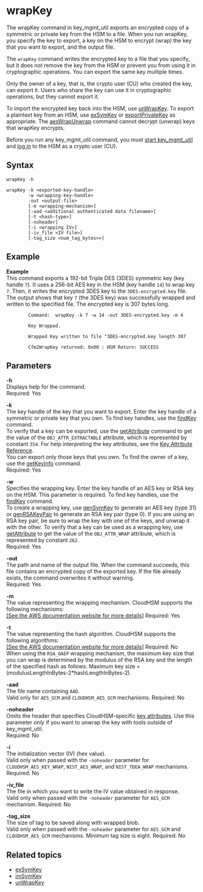 # wrapKey<a name="key_mgmt_util-wrapKey"></a>

The wrapKey command in key\_mgmt\_util exports an encrypted copy of a symmetric or private key from the HSM to a file\. When you run wrapKey, you specify the key to export, a key on the HSM to encrypt \(wrap\) the key that you want to export, and the output file\.

The `wrapKey` command writes the encrypted key to a file that you specify, but it does not remove the key from the HSM or prevent you from using it in cryptographic operations\. You can export the same key multiple times\. 

Only the owner of a key, that is, the crypto user \(CU\) who created the key, can export it\. Users who share the key can use it in cryptographic operations, but they cannot export it\.

To import the encrypted key back into the HSM, use [unWrapKey](key_mgmt_util-unwrapKey.md)\. To export a plaintext key from an HSM, use [exSymKey](key_mgmt_util-exSymKey.md) or [exportPrivateKey](key_mgmt_util-exportPrivateKey.md) as appropriate\. The [aesWrapUnwrap](key_mgmt_util-aesWrapUnwrap.md) command cannot decrypt \(unwrap\) keys that wrapKey encrypts\.

Before you run any key\_mgmt\_util command, you must [start key\_mgmt\_util](key_mgmt_util-getting-started.md#key_mgmt_util-start) and [log in](key_mgmt_util-getting-started.md#key_mgmt_util-log-in) to the HSM as a crypto user \(CU\)\. 

## Syntax<a name="wrapKey-syntax"></a>

```
wrapKey -h

wrapKey -k <exported-key-handle>
        -w <wrapping-key-handle>
        -out <output-file>
        [-m <wrapping-mechanism>]
        [-aad <additional authenticated data filename>]
        [-t <hash-type>]
        [-noheader]
        [-i <wrapping IV>]  
        [-iv_file <IV file>]
        [-tag_size <num_tag_bytes>>]
```

## Example<a name="wrapKey-examples"></a>

**Example**  
This command exports a 192\-bit Triple DES \(3DES\) symmetric key \(key handle `7`\)\. It uses a 256\-bit AES key in the HSM \(key handle `14`\) to wrap key `7`\. Then, it writes the encrypted 3DES key to the `3DES-encrypted.key` file\.  
The output shows that key `7` \(the 3DES key\) was successfully wrapped and written to the specified file\. The encrypted key is 307 bytes long\.  

```
        Command:  wrapKey -k 7 -w 14 -out 3DES-encrypted.key -m 4

        Key Wrapped.

        Wrapped Key written to file "3DES-encrypted.key length 307

        Cfm2WrapKey returned: 0x00 : HSM Return: SUCCESS
```

## Parameters<a name="wrapKey-params"></a>

**\-h**  
Displays help for the command\.   
Required: Yes

**\-k**  
The key handle of the key that you want to export\. Enter the key handle of a symmetric or private key that you own\. To find key handles, use the [findKey](key_mgmt_util-findKey.md) command\.  
To verify that a key can be exported, use the [getAttribute](key_mgmt_util-getAttribute.md) command to get the value of the `OBJ_ATTR_EXTRACTABLE` attribute, which is represented by constant `354`\. For help interpreting the key attributes, see the [Key Attribute Reference](key-attribute-table.md)\.  
You can export only those keys that you own\. To find the owner of a key, use the [getKeyInfo](key_mgmt_util-getKeyInfo.md) command\.  
Required: Yes

**\-w**  
Specifies the wrapping key\. Enter the key handle of an AES key or RSA key on the HSM\. This parameter is required\. To find key handles, use the [findKey](key_mgmt_util-findKey.md) command\.  
To create a wrapping key, use [genSymKey](key_mgmt_util-genSymKey.md) to generate an AES key \(type 31\) or [genRSAKeyPair](key_mgmt_util-genRSAKeyPair.md) to generate an RSA key pair \(type 0\)\. If you are using an RSA key pair, be sure to wrap the key with one of the keys, and unwrap it with the other\. To verify that a key can be used as a wrapping key, use [getAttribute](key_mgmt_util-getAttribute.md) to get the value of the `OBJ_ATTR_WRAP` attribute, which is represented by constant `262`\.  
Required: Yes

**\-out**  
The path and name of the output file\. When the command succeeds, this file contains an encrypted copy of the exported key\. If the file already exists, the command overwrites it without warning\.  
Required: Yes

**\-m**  
The value representing the wrapping mechanism\. CloudHSM supports the following mechanisms:       
[\[See the AWS documentation website for more details\]](http://docs.aws.amazon.com/cloudhsm/latest/userguide/key_mgmt_util-wrapKey.html)
Required: Yes

**\-t**  
The value representing the hash algorithm\. CloudHSM supports the following algorithms:      
[\[See the AWS documentation website for more details\]](http://docs.aws.amazon.com/cloudhsm/latest/userguide/key_mgmt_util-wrapKey.html)
Required: No  
When using the `RSA_OAEP` wrapping mechanism, the maximum key size that you can wrap is determined by the modulus of the RSA key and the length of the specified hash as follows: Maximum key size = \(modulusLengthInBytes\-2\*hashLengthInBytes\-2\)\.

**\-aad**  
The file name containing `AAD`\.  
Valid only for `AES_GCM` and `CLOUDHSM_AES_GCM` mechanisms\.
Required: No

**\-noheader**  
Omits the header that specifies CloudHSM\-specific [key attributes](key_mgmt_util-reference.md)\. Use this parameter *only* if you want to unwrap the key with tools outside of key\_mgmt\_util\.  
Required: No

**\-i**  
The initialization vector \(IV\) \(hex value\)\.  
Valid only when passed with the `-noheader` parameter for `CLOUDHSM_AES_KEY_WRAP`, `NIST_AES_WRAP`, and `NIST_TDEA_WRAP` mechanisms\.
Required: No

**\-iv\_file**  
The file in which you want to write the IV value obtained in response\.  
Valid only when passed with the `-noheader` parameter for `AES_GCM` mechanism\.
Required: No

**\-tag\_size**  
The size of tag to be saved along with wrapped blob\.  
Valid only when passed with the `-noheader` parameter for `AES_GCM` and `CLOUDHSM_AES_GCM` mechanisms\. Minimum tag size is eight\.
Required: No

## Related topics<a name="wrapKey-seealso"></a>
+ [exSymKey](key_mgmt_util-exSymKey.md)
+ [imSymKey](key_mgmt_util-imSymKey.md)
+ [unWrapKey](key_mgmt_util-unwrapKey.md)